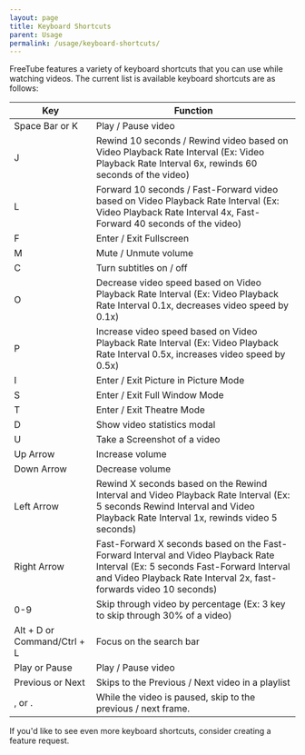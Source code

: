 ```yaml
---
layout: page
title: Keyboard Shortcuts
parent: Usage
permalink: /usage/keyboard-shortcuts/
---
```


FreeTube features a variety of keyboard shortcuts that you can use while watching videos. The current list is available keyboard shortcuts are as follows:

| Key  | Function |
| ------------- | ------------- |
| Space Bar or K | Play / Pause video |
| J  | Rewind 10 seconds / Rewind video based on Video Playback Rate Interval (Ex: Video Playback Rate Interval 6x, rewinds 60 seconds of the video) |
| L  | Forward 10 seconds / Fast-Forward video based on Video Playback Rate Interval (Ex: Video Playback Rate Interval 4x, Fast-Forward 40 seconds of the video) |
| F  | Enter / Exit Fullscreen |
| M  | Mute / Unmute volume |
| C  | Turn subtitles on / off |
| O  | Decrease video speed based on Video Playback Rate Interval (Ex: Video Playback Rate Interval 0.1x, decreases video speed by 0.1x) |
| P  | Increase video speed based on Video Playback Rate Interval (Ex: Video Playback Rate Interval 0.5x, increases video speed by 0.5x) |
| I  | Enter / Exit Picture in Picture Mode |
| S  | Enter / Exit Full Window Mode |
| T  | Enter / Exit Theatre Mode |
| D  | Show video statistics modal |
| U  | Take a Screenshot of a video |
| Up Arrow  | Increase volume |
| Down Arrow  | Decrease volume |
| Left Arrow  | Rewind X seconds based on the Rewind Interval and Video Playback Rate Interval (Ex: 5 seconds Rewind Interval and Video Playback Rate Interval 1x, rewinds video 5 seconds) |
| Right Arrow  | Fast-Forward X seconds based on the Fast-Forward Interval and Video Playback Rate Interval (Ex: 5 seconds Fast-Forward Interval and Video Playback Rate Interval 2x, fast-forwards video 10 seconds) |
| 0-9  | Skip through video by percentage (Ex: 3 key to skip through 30% of a video) |
| Alt + D or Command/Ctrl + L  | Focus on the search bar |
| Play or Pause | Play / Pause video |
| Previous or Next | Skips to the Previous / Next video in a playlist |
| , or . | While the video is paused, skip to the previous / next frame. |

If you'd like to see even more keyboard shortcuts, consider creating a feature request.
